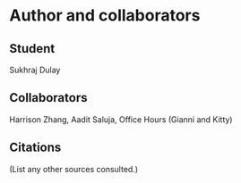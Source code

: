 Author and collaborators
========================

Student
-------
Sukhraj Dulay

Collaborators
-------------
Harrison Zhang, Aadit Saluja, Office Hours (Gianni and Kitty)


Citations
---------
(List any other sources consulted.)
